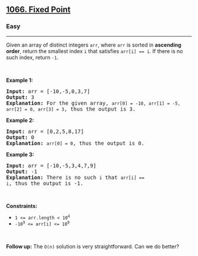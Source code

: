 <h2><a href="https://leetcode.com/problems/fixed-point">1066. Fixed Point</a></h2><h3>Easy</h3><hr><p>Given an array of distinct integers <code>arr</code>, where <code>arr</code> is sorted in <strong>ascending order</strong>, return the smallest index <code>i</code> that satisfies <code>arr[i] == i</code>. If there is no such index, return <code>-1</code>.</p>

<p>&nbsp;</p>
<p><strong class="example">Example 1:</strong></p>

<pre>
<strong>Input:</strong> arr = [-10,-5,0,3,7]
<strong>Output:</strong> 3
<strong>Explanation:</strong> For the given array, <code>arr[0] = -10, arr[1] = -5, arr[2] = 0, arr[3] = 3</code>, thus the output is 3.</pre>

<p><strong class="example">Example 2:</strong></p>

<pre>
<strong>Input:</strong> arr = [0,2,5,8,17]
<strong>Output:</strong> 0
<strong>Explanation:</strong> <code>arr[0] = 0</code>, thus the output is 0.</pre>

<p><strong class="example">Example 3:</strong></p>

<pre>
<strong>Input:</strong> arr = [-10,-5,3,4,7,9]
<strong>Output:</strong> -1
<strong>Explanation:</strong> There is no such <code>i</code> that <code>arr[i] == i</code>, thus the output is -1.</pre>

<p>&nbsp;</p>
<p><strong>Constraints:</strong></p>

<ul>
	<li><code>1 &lt;= arr.length &lt; 10<sup>4</sup></code></li>
	<li><code>-10<sup>9</sup> &lt;= arr[i] &lt;= 10<sup>9</sup></code></li>
</ul>

<p>&nbsp;</p>
<strong>Follow up:</strong> The <code>O(n)</code> solution is very straightforward. Can we do better?